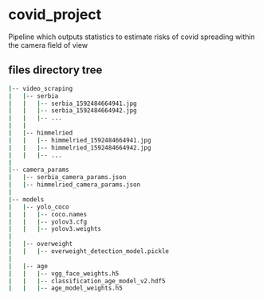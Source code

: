 # covid_project
Pipeline which outputs statistics to estimate risks of covid spreading within the camera field of view

## files directory tree
```bash
|-- video_scraping
|   |-- serbia
|   |   |-- serbia_1592484664941.jpg
|   |   |-- serbia_1592484664942.jpg
|   |   |-- ...
|   |
|   |-- himmelried
|   |   |-- himmelried_1592484664941.jpg
|   |   |-- himmelried_1592484664942.jpg
|   |   |-- ...
|
|-- camera_params
|   |-- serbia_camera_params.json
|   |-- himmelried_camera_params.json
|
|-- models
|   |-- yolo_coco
|   |   |-- coco.names
|   |   |-- yolov3.cfg
|   |   |-- yolov3.weights
|
|   |-- overweight
|   |   |-- overweight_detection_model.pickle
|
|   |-- age
|   |   |-- vgg_face_weights.h5
|   |   |-- classification_age_model_v2.hdf5
|   |   |-- age_model_weights.h5
```
